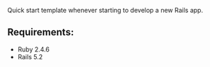 Quick start template whenever starting to develop a new Rails app.

## Requirements:
- Ruby 2.4.6
- Rails 5.2
